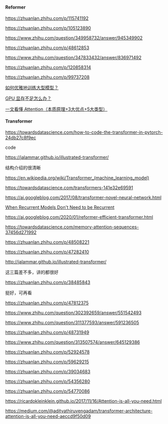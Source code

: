 #### Reformer

https://zhuanlan.zhihu.com/p/115741192

https://zhuanlan.zhihu.com/p/105123890

https://www.zhihu.com/question/349958732/answer/945349902

https://zhuanlan.zhihu.com/p/48612853

https://www.zhihu.com/question/347833432/answer/836971492

https://zhuanlan.zhihu.com/p/120858314

https://zhuanlan.zhihu.com/p/99737208

[如何优雅地训练大型模型？](https://zhuanlan.zhihu.com/p/110278004)

[GPU 显存不足怎么办？](https://zhuanlan.zhihu.com/p/100884995)

[一文看懂 Attention（本质原理+3大优点+5大类型）](https://zhuanlan.zhihu.com/p/91839581)


#### Transformer

https://towardsdatascience.com/how-to-code-the-transformer-in-pytorch-24db27c8f9ec

code

https://jalammar.github.io/illustrated-transformer/

结构介绍的很清晰

https://en.wikipedia.org/wiki/Transformer_(machine_learning_model)

https://towardsdatascience.com/transformers-141e32e69591

https://ai.googleblog.com/2017/08/transformer-novel-neural-network.html

[When Recurrent Models Don't Need to be Recurrent](https://bair.berkeley.edu/blog/2018/08/06/recurrent/)

https://ai.googleblog.com/2020/01/reformer-efficient-transformer.html

https://towardsdatascience.com/memory-attention-sequences-37456d271992


https://zhuanlan.zhihu.com/p/48508221

https://zhuanlan.zhihu.com/p/47282410

http://jalammar.github.io/illustrated-transformer/

这三篇差不多，讲的都很好

https://zhuanlan.zhihu.com/p/38485843

挺好，可再看

https://zhuanlan.zhihu.com/p/47812375

https://www.zhihu.com/question/302392659/answer/551542493

https://www.zhihu.com/question/311377593/answer/591236505

https://zhuanlan.zhihu.com/p/48731949

https://www.zhihu.com/question/313507574/answer/645129386

https://zhuanlan.zhihu.com/p/52924578

https://zhuanlan.zhihu.com/p/59629215

https://zhuanlan.zhihu.com/p/39034683

https://zhuanlan.zhihu.com/p/54356280




https://zhuanlan.zhihu.com/p/54770086




https://ricardokleinklein.github.io/2017/11/16/Attention-is-all-you-need.html

https://medium.com/@adityathiruvengadam/transformer-architecture-attention-is-all-you-need-aeccd9f50d09

